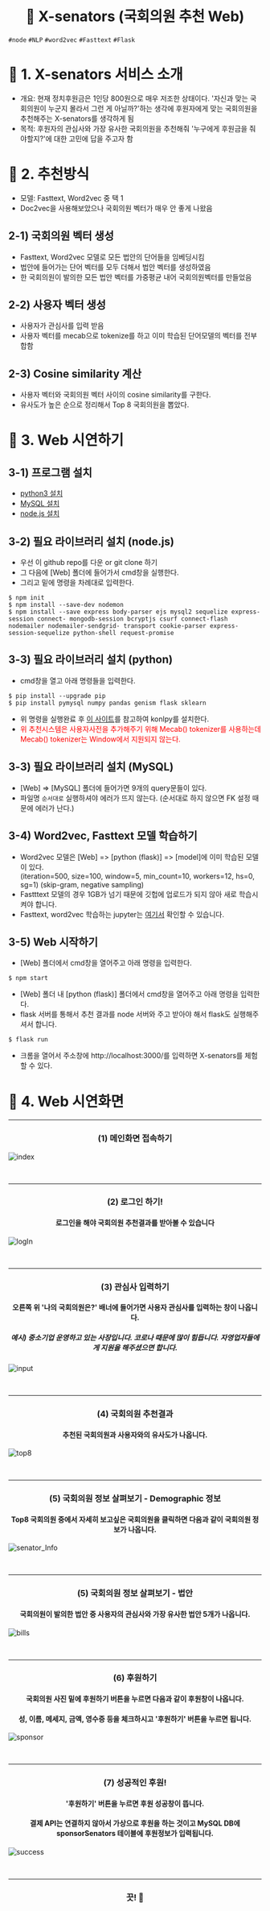<h1 align="center"><strong>🔎 X-senators (국회의원 추천 Web)</strong></h3>

`#node` `#NLP` `#word2vec` `#Fasttext` `#Flask` 

# 🚦 1. X-senators 서비스 소개
- 개요: 현재 정치후원금은 1인당 800원으로 매우 저조한 상태이다. '자신과 맞는 국회의원이 누군지 몰라서 그런 게 아닐까?'하는 생각에 후원자에게 맞는 국회의원을 추천해주는 X-senators를 생각하게 됨
- 목적: 후원자의 관심사와 가장 유사한 국회의원을 추천해줘 '누구에게 후원금을 줘야할지?'에 대한 고민에 답을 주고자 함

# 🚦 2. 추천방식
- 모델: Fasttext, Word2vec 중 택 1
- Doc2vec을 사용해보았으나 국회의원 벡터가 매우 안 좋게 나왔음

## 2-1) 국회의원 벡터 생성
- Fasttext, Word2vec 모델로 모든 법안의 단어들을 임베딩시킴
- 법안에 들어가는 단어 벡터를 모두 더해서 법안 벡터를 생성하였음
- 한 국회의원이 발의한 모든 법안 벡터를 가중평균 내어 국회의원벡터를 만들었음

## 2-2) 사용자 벡터 생성
- 사용자가 관심사를 입력 받음
- 사용자 벡터를 mecab으로 tokenize를 하고 이미 학습된 단어모델의 벡터를 전부 합함

## 2-3) Cosine similarity 계산
- 사용자 벡터와 국회의원 벡터 사이의 cosine similarity를 구한다.
- 유사도가 높은 순으로 정리해서 Top 8 국회의원을 뽑았다.

# 🚦 3. Web 시연하기

## 3-1) 프로그램 설치
- [python3 설치](https://www.python.org/downloads/)
- [MySQL 설치](https://dev.mysql.com/downloads/)
- [node.js 설치](https://nodejs.org/ko/download/)

## 3-2) 필요 라이브러리 설치 (node.js)
- 우선 이 github repo를 다운 or git clone 하기
- 그 다음에 [Web] 폴더에 들어가서 cmd창을 실행한다.
- 그리고 밑에 명령을 차례대로 입력한다.
```console
$ npm init
$ npm install --save-dev nodemon
$ npm install --save express body-parser ejs mysql2 sequelize express-session connect- mongodb-session bcryptjs csurf connect-flash nodemailer nodemailer-sendgrid- transport cookie-parser express-session-sequelize python-shell request-promise
```

## 3-3) 필요 라이브러리 설치 (python)
- cmd창을 열고 아래 명령들을 입력한다.
```console
$ pip install --upgrade pip
$ pip install pymysql numpy pandas genism flask sklearn
```
- 위 명령을 실행완료 후 [이 사이트](https://konlpy.org/ko/v0.5.2/install/)를 참고하여 konlpy를 설치한다.
- <font color="red">위 추천시스템은 사용자사전을 추가해주기 위해 Mecab() tokenizer를 사용하는데 Mecab() tokenizer는 Window에서 지원되지 않는다.</font>

## 3-3) 필요 라이브러리 설치 (MySQL)
- [Web] => [MySQL] 폴더에 들어가면 9개의 query문들이 있다.
- 파일명 `순서대로` 실행하셔야 에러가 뜨지 않는다. (순서대로 하지 않으면 FK 설정 때문에 에러가 난다.)

## 3-4) Word2vec, Fasttext 모델 학습하기
- Word2vec 모델은 [Web] => [python (flask)] => [model]에 이미 학습된 모델이 있다.  
  (iteration=500, size=100, window=5, min_count=10, workers=12, hs=0, sg=1) (skip-gram, negative sampling)
- Fastttext 모델의 경우 1GB가 넘기 때문에 깃헙에 업로드가 되지 않아 새로 학습시켜야 합니다.
- Fasttext, word2vec 학습하는 jupyter는 [여기서](https://github.com/hw79chopin/National-assembly-member-recommder/tree/master/word%20embedding) 확인할 수 있습니다.

## 3-5) Web 시작하기
- [Web] 폴더에서 cmd창을 열어주고 아래 명령을 입력한다.
```console
$ npm start
```

- [Web] 폴더 내 [python (flask)] 폴더에서 cmd창을 열어주고 아래 명령을 입력한다.
- flask 서버를 통해서 추천 결과를 node 서버와 주고 받아야 해서 flask도 실행해주셔서 합니다.
```console
$ flask run
```

- 크롬을 열어서 주소창에 http://localhost:3000/를 입력하면 X-senators를 체험할 수 있다.


# 🚦 4. Web 시연화면

---

<h3 align="center"><strong>(1) 메인화면 접속하기</strong></h3>

![index](images/index.png)


<br>

---

<h3 align="center"><strong>(2) 로그인 하기!</strong></h3>

<h4 align="center"><strong>로그인을 해야 국회의원 추천결과를 받아볼 수 있습니다</strong></h4>


![logIn](images/logIn.png)


<br>

---

<h3 align="center"><strong>(3) 관심사 입력하기</strong></h3>
<h4 align="center">오른쪽 위 '나의 국회의원은?' 배너에 들어가면 사용자 관심사를 입력하는 창이 나옵니다.</h4>
<h5 align="center">예시) 중소기업 운영하고 있는 사장입니다. 코로나 때문에 많이 힘듭니다. 자영업자들에게 지원을 해주셨으면 합니다.</h5>

![input](images/input.png)

<br>

---

<h3 align="center"><strong>(4) 국회의원 추천결과</strong></h3>
<h4 align="center"><strong>추천된 국회의원과 사용자와의 유사도가 나옵니다.</strong></h4>

![top8](images/top8.png)

<br>

---

<h3 align="center"><strong>(5) 국회의원 정보 살펴보기 - Demographic 정보</strong></h3>
<h4 align="center"><strong>Top8 국회의원 중에서 자세히 보고싶은 국회의원을 클릭하면 다음과 같이 국회의원 정보가 나옵니다.</strong></h4>

![senator_Info](images/senator_Info.png)

<br>

---

<h3 align="center"><strong>(5) 국회의원 정보 살펴보기 - 법안</strong></h3>
<h4 align="center"><strong>국회의원이 발의한 법안 중 사용자의 관심사와 가장 유사한 법안 5개가 나옵니다.</strong></h4>

![bills](images/bills.png)

<br>

---

<h3 align="center"><strong>(6) 후원하기 </strong></h3>
<h4 align="center"><strong>국회의원 사진 밑에 후원하기 버튼을 누르면 다음과 같이 후원창이 나옵니다.</strong></h4>
<h4 align="center"><strong>성, 이름, 메세지, 금액, 영수증 등을 체크하시고 '후원하기' 버튼을 누르면 됩니다.</strong></h4>

![sponsor](images/sponsor.png)

<br>

---

<h3 align="center"><strong>(7) 성공적인 후원!</strong></h3>
<h4 align="center"><strong>'후원하기' 버튼을 누르면 후원 성공창이 뜹니다.</strong></h4>
<h4 align="center"><strong>결제 API는 연결하지 않아서 가상으로 후원을 하는 것이고 MySQL DB에 sponsorSenators 테이블에 후원정보가 입력됩니다.</strong></h4>

![success](images/success.png)

<br>

---



<h3 align="center"><strong>끗! 🙌</strong></h3>
